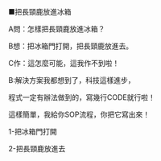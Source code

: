 ■把長頸鹿放進冰箱

A問：怎樣把長頸鹿放進冰箱？

B想：把冰箱門打開，把長頸鹿放進去。

C作：這怎麼可能，這我作不到啦！      

 

B:解決方案我都想到了，科技這樣進步，

程式一定有辦法做到的，寫幾行CODE就行啦！

這樣簡單，我給你SOP流程，你把它寫出來！

1-把冰箱門打開

2-把長頸鹿放進去


